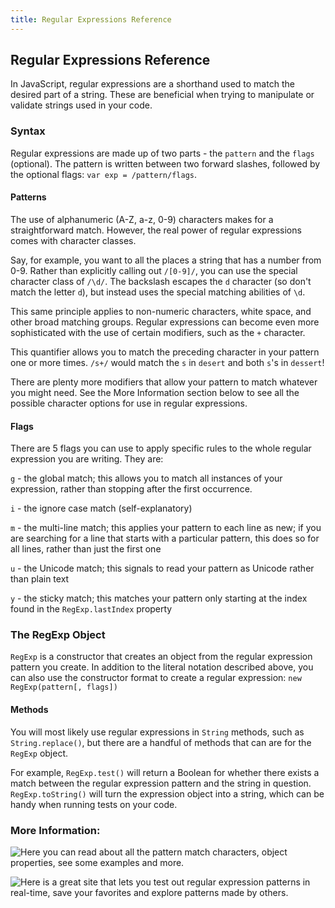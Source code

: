 ```yaml
---
title: Regular Expressions Reference
---
```

## Regular Expressions Reference

In JavaScript, regular expressions are a shorthand used to match the desired part of a string. These are beneficial when trying to manipulate or validate strings used in your code.

### Syntax

Regular expressions are made up of two parts - the `pattern` and the `flags` (optional). The pattern is written between two forward slashes, followed by the optional flags: `var exp = /pattern/flags`. 

#### Patterns

The use of alphanumeric (A-Z, a-z, 0-9) characters makes for a straightforward match. However, the real power of regular expressions comes with character classes. 

Say, for example, you want to all the places a string that has a number from 0-9. Rather than explicitly calling out `/[0-9]/`, you can use the special character class of `/\d/`. The backslash escapes the `d` character (so don't match the letter `d`), but instead uses the special matching abilities of `\d`.

This same principle applies to non-numeric characters, white space, and other broad matching groups. Regular expressions can become even more sophisticated with the use of certain modifiers, such as the `+` character.

This quantifier allows you to match the preceding character in your pattern one or more times. `/s+/` would match the `s` in `desert` and both `s`'s in `dessert`!

There are plenty more modifiers that allow your pattern to match whatever you might need. See the More Information section below to see all the possible character options for use in regular expressions.

#### Flags

There are 5 flags you can use to apply specific rules to the whole regular expression you are writing. They are:

`g` - the global match; this allows you to match all instances of your expression, rather than stopping after the first occurrence. 

`i` - the ignore case match (self-explanatory)

`m` - the multi-line match; this applies your pattern to each line as new; if you are searching for a line that starts with a particular pattern, this does so for all lines, rather than just the first one

`u` - the Unicode match; this signals to read your pattern as Unicode rather than plain text

`y` - the sticky match; this matches your pattern only starting at the index found in the `RegExp.lastIndex` property

### The RegExp Object

`RegExp` is a constructor that creates an object from the regular expression pattern you create. In addition to the literal notation described above, you can also use the constructor format to create a regular expression: `new RegExp(pattern[, flags])`

#### Methods

You will most likely use regular expressions in `String` methods, such as `String.replace()`, but there are a handful of methods that can are for the `RegExp` object.

For example, `RegExp.test()` will return a Boolean for whether there exists a match between the regular expression pattern and the string in question. `RegExp.toString()` will turn the expression object into a string, which can be handy when running tests on your code.

### More Information:

![Here you can read](https://developer.mozilla.org/en-US/docs/Web/JavaScript/Reference/Global_Objects/RegExp) about all the pattern match characters, object properties, see some examples and more.

![Here is a great site](https://regex101.com/) that lets you test out regular expression patterns in real-time, save your favorites and explore patterns made by others.


